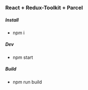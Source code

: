 ### React + Redux-Toolkit + Parcel

##### Install
- npm i

##### Dev
- npm start

##### Build
- npm run build